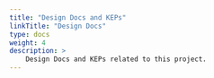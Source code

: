 ```yaml
---
title: "Design Docs and KEPs"
linkTitle: "Design Docs"
type: docs
weight: 4
description: >
    Design Docs and KEPs related to this project.
---
```

